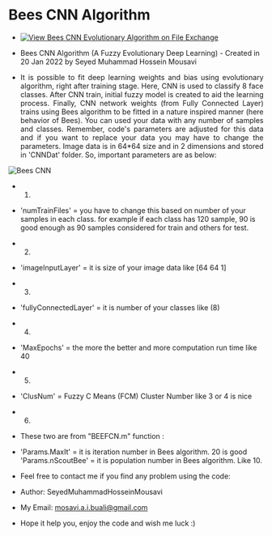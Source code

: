 # Bees CNN Algorithm
- [![View Bees CNN Evolutionary Algorithm on File Exchange](https://www.mathworks.com/matlabcentral/images/matlab-file-exchange.svg)](https://www.mathworks.com/matlabcentral/fileexchange/105510-bees-cnn-evolutionary-algorithm)

- Bees CNN Algorithm (A Fuzzy Evolutionary Deep Learning) - Created in 20 Jan 2022 by Seyed Muhammad Hossein Mousavi

<div align="justify">
 
- It is possible to fit deep learning weights and bias using evolutionary algorithm, right after training stage. Here, CNN is used to classify 8 face classes. After CNN train, initial fuzzy model is created to aid the learning process. Finally, CNN network weights (from Fully Connected Layer) trains using Bees algorithm to be fitted in a nature inspired manner (here behavior of Bees). You can used your data with any number of samples and classes. Remember, code's parameters are adjusted for this data and if you want to replace your data you may have to change the parameters. Image data is in 64*64 size and in 2 dimensions and stored in 'CNNDat' folder. So, important parameters are as below:

</div>

![Bees CNN](https://user-images.githubusercontent.com/11339420/150426815-417019d7-f7af-4de2-890e-582411724840.jpg)
 
- 1.
- 'numTrainFiles' = you have to change this based on number of your samples in each class. for example if each class has 120 sample, 90 is good enough as 90 samples considered for train and others for test.
- 2.
- 'imageInputLayer' = it is size of your image data like [64 64 1]
- 3.
- 'fullyConnectedLayer' = it is number of your classes like (8)
- 4.
- 'MaxEpochs' = the more the better and more computation run time like 40
- 5.
- 'ClusNum' = Fuzzy C Means (FCM) Cluster Number like 3 or 4 is nice
- 6.
- These two are from "BEEFCN.m" function :
- 'Params.MaxIt' = it is iteration number in Bees algorithm. 20 is good 'Params.nScoutBee' = it is population number in Bees algorithm. Like 10.


- Feel free to contact me if you find any problem using the code: 
- Author: SeyedMuhammadHosseinMousavi
- My Email: mosavi.a.i.buali@gmail.com 
- Hope it help you, enjoy the code and wish me luck :)


